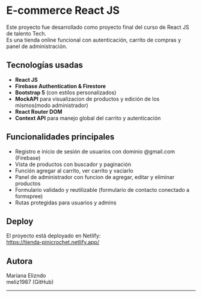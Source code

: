 # E-commerce React JS
Este proyecto fue desarrollado como proyecto final del curso de React JS de talento Tech.  
Es una tienda online funcional con autenticación, carrito de compras y panel de administración.

## Tecnologías usadas

- **React JS**
- **Firebase Authentication & Firestore**
- **Bootstrap 5** (con estilos personalizados)
- **MockAPI** para visualizacion de  productos  y edición de los mismos(modo administrador)
- **React Router DOM**
- **Context API** para manejo global del carrito y autenticación

## Funcionalidades principales
- Registro e inicio de sesión de usuarios con dominio @gmail.com (Firebase)
- Vista de productos con buscador y paginación
- Función agregar al carrito, ver carrito y vaciarlo
- Panel de administrador con funcion de agregar, editar y eliminar productos
- Formulario validado y reutilizable (formulario de contacto conectado a formspree)
- Rutas protegidas para usuarios y admins


## Deploy
El proyecto está deployado en Netlify:  
https://tienda-pinicrochet.netlify.app/ 


## Autora
Mariana Elizndo  
meliz1987 (GitHub)

---
